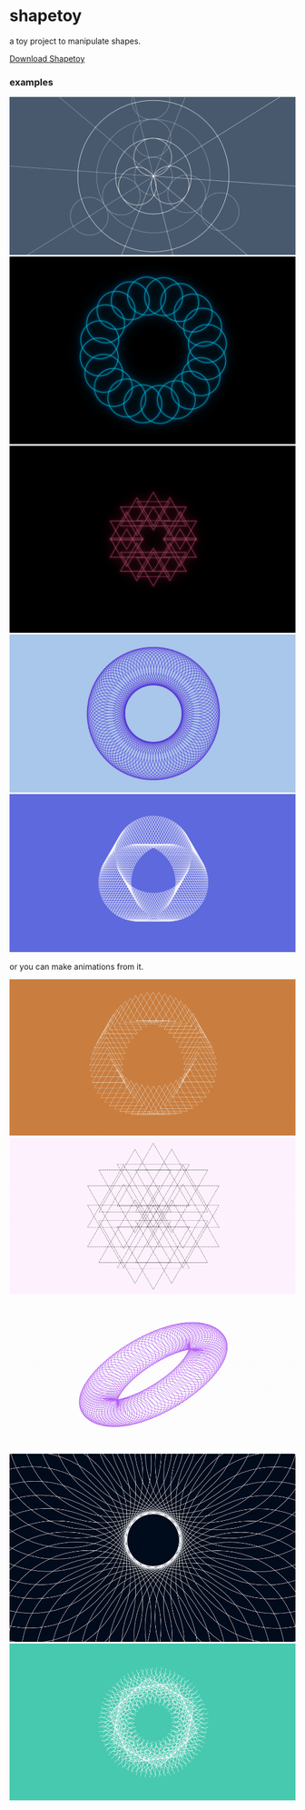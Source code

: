 # shapetoy
a toy project to manipulate shapes.

[Download Shapetoy](https://github.com/INCHMAN1900/shapetoy/releases)

### examples

![screenshot1](https://github.com/INCHMAN1900/shapetoy/blob/main/shapebox-screenshot-e4d4b82a-136a-4a4e-a02f-39270d6abccf.png)
![screenshot2](https://github.com/INCHMAN1900/shapetoy/blob/main/shapebox-screenshot-68814d98-c98a-4828-86ce-feac38940ef5.png)
![screenshot3](https://github.com/INCHMAN1900/shapetoy/blob/main/shapebox-screenshot-ef658a2d-fd27-43d6-a1a6-aec34411f539.png)
![screenshot4](https://github.com/INCHMAN1900/shapetoy/blob/main/shapebox-screenshot-ab28708b-3a39-4a0a-b40f-dccb860b11c2.png)
![screenshot5](https://github.com/INCHMAN1900/shapetoy/blob/main/shapebox-screenshot-faba0fbe-d4e3-4ee3-9045-80f122bbd758.png)

or you can make animations from it.

![animation1](https://github.com/INCHMAN1900/shapetoy/blob/main/triangle-animation.gif)
![animation2](https://github.com/INCHMAN1900/shapetoy/blob/main/hexagram-animation.gif)
![animation3](https://github.com/INCHMAN1900/shapetoy/blob/main/circle-animation.gif)
![animation4](https://github.com/INCHMAN1900/shapetoy/blob/main/circle-animation-2.gif)
![animation5](https://github.com/INCHMAN1900/shapetoy/blob/main/hexagram-animation-2.gif)

